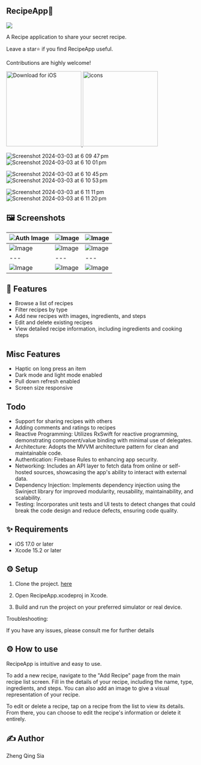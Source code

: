 
## RecipeApp🍳
<p float="">
  <img src= "https://github.com/yoyomeme/RecipeApp/assets/48572928/5cd3a7cc-585d-4a81-bff2-05bd72941080" />
</p>


A Recipe application to share your secret recipe.

Leave a star⭐️ if you find RecipeApp useful.

Contributions are highly welcome!

<a href="https://drive.google.com/file/d/yourGoogleDriveFileID/view?usp=sharing">
  <img src="https://static-00.iconduck.com/assets.00/app-ios-icon-2048x607-djvn0n0l.png" width="200" alt="Download for iOS">
</a>
<a href="https://drive.google.com/file/d/yourGoogleDriveFileID/view?usp=sharing">
  <img src="https://github.com/yoyomeme/RecipeApp/assets/48572928/ca6f2e03-db7a-416e-89ac-0f3efb7d3d9e" width="200" alt="icons">
</a>

![Screenshot 2024-03-03 at 6 09 47 pm](https://github.com/yoyomeme/RecipeApp/assets/48572928/ef65ccdb-a9a8-45f9-880d-33907cc32988)
![Screenshot 2024-03-03 at 6 10 01 pm](https://github.com/yoyomeme/RecipeApp/assets/48572928/687736ce-666e-4ef1-ab36-11c61b4edc8d)

![Screenshot 2024-03-03 at 6 10 45 pm](https://github.com/yoyomeme/RecipeApp/assets/48572928/7f8b613b-7b39-40c4-8135-d45279f7db0e)
![Screenshot 2024-03-03 at 6 10 53 pm](https://github.com/yoyomeme/RecipeApp/assets/48572928/47ef8977-3deb-4ebb-a403-aeb77e94a3a5)

![Screenshot 2024-03-03 at 6 11 11 pm](https://github.com/yoyomeme/RecipeApp/assets/48572928/042d1d5d-2bec-4603-9394-2b29b6b70517)
![Screenshot 2024-03-03 at 6 11 20 pm](https://github.com/yoyomeme/RecipeApp/assets/48572928/cf78d0e0-3f4f-4450-83c5-609d36d31298)



## 🖼 Screenshots

| ![Auth Image](https://github.com/yoyomeme/RecipeApp/assets/48572928/aaa02090-6a0a-490d-b3d4-38ded54d0aed) | ![Image](https://github.com/yoyomeme/RecipeApp/assets/48572928/ef65ccdb-a9a8-45f9-880d-33907cc32988) | ![Image](https://github.com/yoyomeme/RecipeApp/assets/48572928/687736ce-666e-4ef1-ab36-11c61b4edc8d) |
|---|---|---|
| ![Image](https://github.com/yoyomeme/RecipeApp/assets/48572928/7f8b613b-7b39-40c4-8135-d45279f7db0e) |![Image](https://github.com/yoyomeme/RecipeApp/assets/48572928/f4ca2321-abdd-40bd-be6f-57cb604d6877) | ![Image](https://github.com/yoyomeme/RecipeApp/assets/48572928/47ef8977-3deb-4ebb-a403-aeb77e94a3a5) | ![Image]() |
|---|---|---|
| ![Image](https://github.com/yoyomeme/RecipeApp/assets/48572928/042d1d5d-2bec-4603-9394-2b29b6b70517) |![Image](https://github.com/yoyomeme/RecipeApp/assets/48572928/cf78d0e0-3f4f-4450-83c5-609d36d31298) | ![Image]() | ![Image]() |


## 💫 Features
* Browse a list of recipes
* Filter recipes by type
* Add new recipes with images, ingredients, and steps
* Edit and delete existing recipes
* View detailed recipe information, including ingredients and cooking steps

## Misc Features
* Haptic on long press an item
* Dark mode and light mode enabled
* Pull down refresh enabled
* Screen size responsive
  
## Todo
* Support for sharing recipes with others
* Adding comments and ratings to recipes
* Reactive Programming: Utilizes RxSwift for reactive programming, demonstrating component/value binding with minimal use of delegates.
* Architecture: Adopts the MVVM architecture pattern for clean and maintainable code.
* Authentication: Firebase Rules to enhancing app security.
* Networking: Includes an API layer to fetch data from online or self-hosted sources, showcasing the app's ability to interact with external data.
* Dependency Injection: Implements dependency injection using the Swinject library for improved modularity, reusability, maintainability, and scalability.
* Testing: Incorporates unit tests and UI tests to detect changes that could break the code design and reduce defects, ensuring code quality.

## ✨ Requirements
* iOS 17.0 or later
* Xcode 15.2 or later

## ⚙️ Setup
1. Clone the project. [here](https://github.com/yoyomeme/RecipeApp.git)

2. Open RecipeApp.xcodeproj in Xcode.
 
3. Build and run the project on your preferred simulator or real device.
  
Troubleshooting:

If you have any issues, please consult me for further details

## ⚙️ How to use
RecipeApp is intuitive and easy to use.

To add a new recipe, navigate to the "Add Recipe" page from the main recipe list screen. Fill in the details of your recipe, including the name, type, ingredients, and steps. You can also add an image to give a visual representation of your recipe.

To edit or delete a recipe, tap on a recipe from the list to view its details. From there, you can choose to edit the recipe's information or delete it entirely.

## ✍️ Author
Zheng Qing Sia
